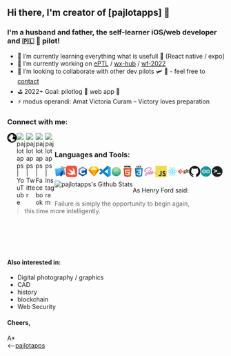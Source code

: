 ## Hi there, I'm creator of [pajlotapps] 👋

### I'm a husband and father, the self-learner iOS/web developer and 🇵🇱 🚁 pilot!

- 🌱 I’m currently learning everything what is usefull 🤪 (React native / expo]
- 🔭 I’m currently working on [ePTL] / [wx-hub] / [wf-2022]
- 👯 I’m looking to collaborate with other dev pilots 🛩 🚁 - feel free to [contact]
- ⛳️ 2022+ Goal: pilotlog 🛫 web app 🛬 
- ⚡ modus operandi: Amat Victoria Curam – Victory loves preparation

### Connect with me:

[<img align="left" alt="pajlot.pl" width="22px" src="https://raw.githubusercontent.com/iconic/open-iconic/master/svg/globe.svg" />][website]
[<img align="left" alt="pajlotapps | YouTube" width="22px" src="https://cdn.jsdelivr.net/npm/simple-icons@v3/icons/youtube.svg" />][youtube]
[<img align="left" alt="pajlotapps | Twitter" width="22px" src="https://cdn.jsdelivr.net/npm/simple-icons@v3/icons/twitter.svg" />][twitter]
[<img align="left" alt="pajlotapps | Facebook" width="22px" src="https://cdn.jsdelivr.net/npm/simple-icons@v3/icons/facebook.svg" />][facebook]
[<img align="left" alt="pajlotapps | Instagram" width="22px" src="https://cdn.jsdelivr.net/npm/simple-icons@v3/icons/instagram.svg" />][instagram]

<br />

### Languages and Tools:

<img align="left" alt="xCode" width="26px" src="https://raw.githubusercontent.com/github/explore/80688e429a7d4ef2fca1e82350fe8e3517d3494d/topics/xcode/xcode.png" />
<img align="left" alt="Swift" width="26px" src="https://raw.githubusercontent.com/github/explore/80688e429a7d4ef2fca1e82350fe8e3517d3494d/topics/swift/swift.png" />
<img align="left" alt="C" width="26px" src="https://raw.githubusercontent.com/github/explore/80688e429a7d4ef2fca1e82350fe8e3517d3494d/topics/c/c.png" />
<img align="left" alt="Sketch" width="26px" src="https://raw.githubusercontent.com/github/explore/80688e429a7d4ef2fca1e82350fe8e3517d3494d/topics/sketch/sketch.png" />


<img align="left" alt="Visual Studio Code" width="26px" src="https://raw.githubusercontent.com/github/explore/80688e429a7d4ef2fca1e82350fe8e3517d3494d/topics/visual-studio-code/visual-studio-code.png" />
<img align="left" alt="Atom" width="26px" src="https://raw.githubusercontent.com/github/explore/80688e429a7d4ef2fca1e82350fe8e3517d3494d/topics/atom/atom.png" />

<img align="left" alt="HTML5" width="26px" src="https://raw.githubusercontent.com/github/explore/80688e429a7d4ef2fca1e82350fe8e3517d3494d/topics/html/html.png" />
<img align="left" alt="CSS3" width="26px" src="https://raw.githubusercontent.com/github/explore/80688e429a7d4ef2fca1e82350fe8e3517d3494d/topics/css/css.png" />
<img align="left" alt="CSS3" width="26px" src="https://raw.githubusercontent.com/github/explore/80688e429a7d4ef2fca1e82350fe8e3517d3494d/topics/sass/sass.png" />
<img align="left" alt="JavaScript" width="26px" src="https://raw.githubusercontent.com/github/explore/80688e429a7d4ef2fca1e82350fe8e3517d3494d/topics/javascript/javascript.png" />
<img align="left" alt="React" width="26px" src="https://raw.githubusercontent.com/github/explore/80688e429a7d4ef2fca1e82350fe8e3517d3494d/topics/react/react.png" />

<img align="left" alt="git" width="26px" src="https://raw.githubusercontent.com/github/explore/78df643247d429f6cc873026c0622819ad797942/topics/git/git.png" />
<img align="left" alt="GitHub" width="26px" src="https://raw.githubusercontent.com/github/explore/78df643247d429f6cc873026c0622819ad797942/topics/github/github.png" />
<img align="left" alt="Arduino" width="26px" src="https://raw.githubusercontent.com/github/explore/80688e429a7d4ef2fca1e82350fe8e3517d3494d/topics/arduino/arduino.png" />

<img align="left" alt="terminal" width="26px" src="https://raw.githubusercontent.com/github/explore/80688e429a7d4ef2fca1e82350fe8e3517d3494d/topics/terminal/terminal.png" />

<br />
<br />

<img align="left" alt="pajlotapps's Github Stats" src="https://github-readme-stats.vercel.app/api?username=pajlotapps&show_icons=true&hide_border=true" />

<!--
**pajlotapps/pajlotapps** is a ✨ _special_ ✨ repository because its `README.md` (this file) appears on your GitHub profile.

Here are some ideas to get you started:

- 🔭 I’m currently working on ...
- 🤔 I’m looking for help with ...
- 💬 Ask me about ...
- 📫 How to reach me: ...
- 😄 Pronouns: ...
-->

As Henry Ford said: 
> Failure is simply the opportunity to begin again, <br />
> this time more intelligently.

<br />
<br />
<br />
<br />

#### Also interested in:
  * Digital photography / graphics
  * CAD
  * history
  * blockchain
  * Web Security

#### Cheers,<br />
A*<br />
<--[pajlotapps][website]

[website]: https://olechno-adam.web.app-->
[ePTL]: https://eptl.bogada.ct8.pl
[wx-hub]: http://wx-hub.netlify.app
[wf-2022]: http://wf-2022.web.app
[contact]: [at]pm.me
[twitter]: https://twitter.com/PajlotApps
[youtube]: https://www.youtube.com/channel/UCtSGCQ19d2m_rbOsxZ22Ubw/featured
[instagram]: https://www.instagram.com/pajlotapps/
[facebook]: https://www.facebook.com/pajlot.apps
